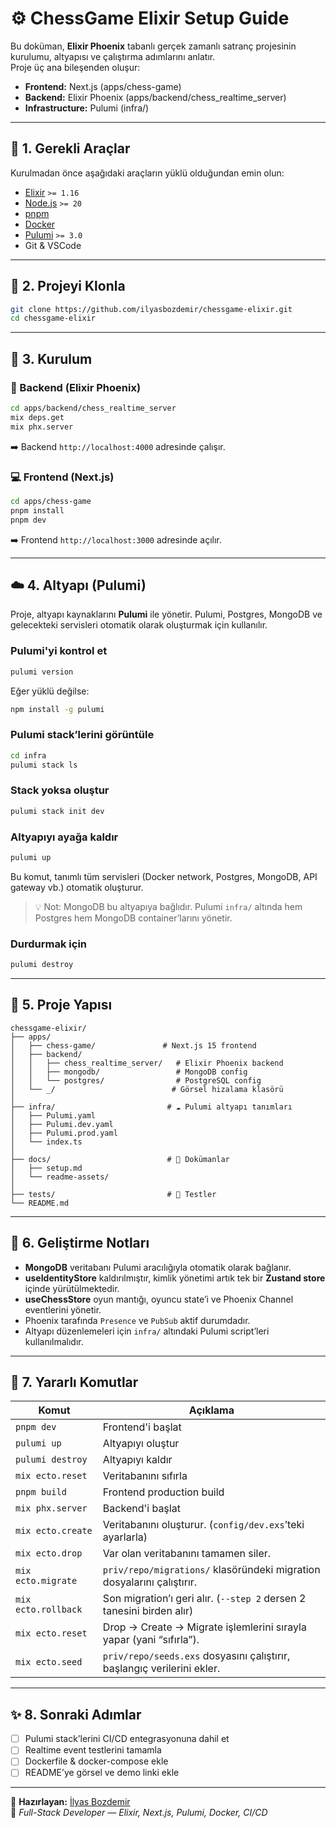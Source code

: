 # ⚙️ ChessGame Elixir Setup Guide

Bu doküman, **Elixir Phoenix** tabanlı gerçek zamanlı satranç projesinin kurulumu, altyapısı ve çalıştırma adımlarını anlatır.  
Proje üç ana bileşenden oluşur:

- **Frontend:** Next.js (apps/chess-game)
- **Backend:** Elixir Phoenix (apps/backend/chess_realtime_server)
- **Infrastructure:** Pulumi (infra/)

---

## 🚀 1. Gerekli Araçlar

Kurulmadan önce aşağıdaki araçların yüklü olduğundan emin olun:

- [Elixir](https://elixir-lang.org/install.html) `>= 1.16`
- [Node.js](https://nodejs.org/) `>= 20`
- [pnpm](https://pnpm.io/)
- [Docker](https://www.docker.com/)
- [Pulumi](https://www.pulumi.com/docs/install/) `>= 3.0`
- Git & VSCode

---

## 🧩 2. Projeyi Klonla

```bash
git clone https://github.com/ilyasbozdemir/chessgame-elixir.git
cd chessgame-elixir
```

---

## 🧠 3. Kurulum

### 🧱 Backend (Elixir Phoenix)

```bash
cd apps/backend/chess_realtime_server
mix deps.get
mix phx.server
```

➡️ Backend `http://localhost:4000` adresinde çalışır.

### 💻 Frontend (Next.js)

```bash
cd apps/chess-game
pnpm install
pnpm dev
```

➡️ Frontend `http://localhost:3000` adresinde açılır.

---

## ☁️ 4. Altyapı (Pulumi)

Proje, altyapı kaynaklarını **Pulumi** ile yönetir. Pulumi, Postgres, MongoDB ve gelecekteki servisleri otomatik olarak oluşturmak için kullanılır.

### Pulumi'yi kontrol et

```bash
pulumi version
```

Eğer yüklü değilse:

```bash
npm install -g pulumi
```

### Pulumi stack’lerini görüntüle

```bash
cd infra
pulumi stack ls
```

### Stack yoksa oluştur

```bash
pulumi stack init dev
```

### Altyapıyı ayağa kaldır

```bash
pulumi up
```

Bu komut, tanımlı tüm servisleri (Docker network, Postgres, MongoDB, API gateway vb.) otomatik oluşturur.

> 💡 Not: MongoDB bu altyapıya bağlıdır. Pulumi `infra/` altında hem Postgres hem MongoDB container’larını yönetir.

### Durdurmak için

```bash
pulumi destroy
```

---

## 🧮 5. Proje Yapısı

```
chessgame-elixir/
├── apps/
│   ├── chess-game/               # Next.js 15 frontend
│   ├── backend/
│   │   ├── chess_realtime_server/   # Elixir Phoenix backend
│   │   ├── mongodb/                 # MongoDB config
│   │   └── postgres/                # PostgreSQL config
│   └── _/                          # Görsel hizalama klasörü
│
├── infra/                         # ☁️ Pulumi altyapı tanımları
│   ├── Pulumi.yaml
│   ├── Pulumi.dev.yaml
│   ├── Pulumi.prod.yaml
│   └── index.ts
│
├── docs/                          # 📘 Dokümanlar
│   ├── setup.md
│   └── readme-assets/
│
├── tests/                         # 🔬 Testler
└── README.md
```

---

## 🧠 6. Geliştirme Notları

- **MongoDB** veritabanı Pulumi aracılığıyla otomatik olarak bağlanır.
- **useIdentityStore** kaldırılmıştır, kimlik yönetimi artık tek bir **Zustand store** içinde yürütülmektedir.
- **useChessStore** oyun mantığı, oyuncu state’i ve Phoenix Channel eventlerini yönetir.
- Phoenix tarafında `Presence` ve `PubSub` aktif durumdadır.
- Altyapı düzenlemeleri için `infra/` altındaki Pulumi script’leri kullanılmalıdır.

---

## 🧩 7. Yararlı Komutlar

| Komut               | Açıklama                                                                |
| ------------------- | ----------------------------------------------------------------------- |
| `pnpm dev`          | Frontend'i başlat                                                       |
| `pulumi up`         | Altyapıyı oluştur                                                       |
| `pulumi destroy`    | Altyapıyı kaldır                                                        |
| `mix ecto.reset`    | Veritabanını sıfırla                                                    |
| `pnpm build`        | Frontend production build                                               |
| `mix phx.server`    | Backend'i başlat                                                        |
| `mix ecto.create`   | Veritabanını oluşturur. (`config/dev.exs`’teki ayarlarla)               |
| `mix ecto.drop`     | Var olan veritabanını tamamen siler.                                    |
| `mix ecto.migrate`  | `priv/repo/migrations/` klasöründeki migration dosyalarını çalıştırır.  |
| `mix ecto.rollback` | Son migration’ı geri alır. (`--step 2` dersen 2 tanesini birden alır)   |
| `mix ecto.reset`    | Drop → Create → Migrate işlemlerini sırayla yapar (yani “sıfırla”).     |
| `mix ecto.seed`     | `priv/repo/seeds.exs` dosyasını çalıştırır, başlangıç verilerini ekler. |

---

## ✨ 8. Sonraki Adımlar

- [ ] Pulumi stack’lerini CI/CD entegrasyonuna dahil et
- [ ] Realtime event testlerini tamamla
- [ ] Dockerfile & docker-compose ekle
- [ ] README’ye görsel ve demo linki ekle

---

🧠 **Hazırlayan:** [İlyas Bozdemir](https://github.com/ilyasbozdemir)  
🎯 _Full-Stack Developer — Elixir, Next.js, Pulumi, Docker, CI/CD_

